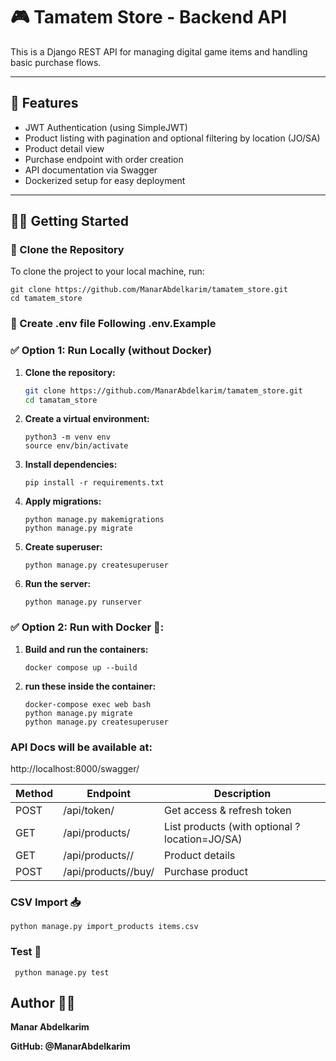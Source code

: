 # 🎮 Tamatem Store - Backend API

This is a Django REST API for managing digital game items and handling basic purchase flows.

---

## 🚀 Features

- JWT Authentication (using SimpleJWT)
- Product listing with pagination and optional filtering by location (JO/SA)
- Product detail view
- Purchase endpoint with order creation
- API documentation via Swagger
- Dockerized setup for easy deployment

---

## 🧑‍💻 Getting Started

### 🔄 Clone the Repository

To clone the project to your local machine, run:

   ```
   git clone https://github.com/ManarAbdelkarim/tamatem_store.git
   cd tamatem_store
   ````

### 📄 Create .env file Following .env.Example


### ✅ Option 1: Run Locally (without Docker)

1. **Clone the repository:**
   ```bash
   git clone https://github.com/ManarAbdelkarim/tamatem_store.git
   cd tamatam_store
   
2. **Create a virtual environment:**

    ```
   python3 -m venv env
   source env/bin/activate
   ```
3. **Install dependencies:**
    ```
   pip install -r requirements.txt
    ```
4. **Apply migrations:**
    ```
   python manage.py makemigrations
   python manage.py migrate

   ```
5. **Create superuser:**
    ```
   python manage.py createsuperuser

   ```
   
6. **Run the server:**
    ```
   python manage.py runserver
   ```

### ✅  Option 2: Run with Docker 🐳:

1. **Build and run the containers:**
   ```
   docker compose up --build
   ```
2. **run these inside the container:**
   ```
   docker-compose exec web bash
   python manage.py migrate
   python manage.py createsuperuser
   ```
### API Docs will be available at:

http://localhost:8000/swagger/


Method | Endpoint              | Description
-------|-----------------------|---------------------------------------
POST   | /api/token/         | Get access & refresh token
GET    | /api/products/      | List products (with optional ?location=JO/SA)
GET    | /api/products/<id>/ | Product details
POST   | /api/products/<id>/buy/ | Purchase product


###  CSV Import 📥

```
python manage.py import_products items.csv
```
### Test 🧪

   ```
    python manage.py test
   ```

## Author 👩‍💻

**Manar Abdelkarim**

**GitHub: @ManarAbdelkarim**
